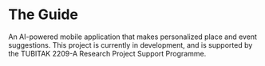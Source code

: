 # The Guide
An AI-powered mobile application that makes personalized place and event suggestions. This project is currently in development, and is supported by the TUBITAK 2209-A Research Project Support Programme.
 
